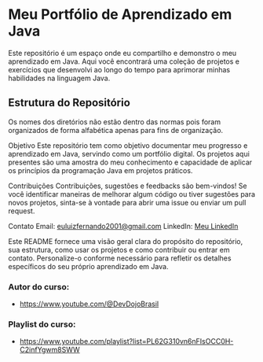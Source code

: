 # Meu Portfólio de Aprendizado em Java
Este repositório é um espaço onde eu compartilho e demonstro o meu aprendizado em Java. Aqui você encontrará uma coleção de projetos e exercícios que desenvolvi ao longo do tempo para aprimorar minhas habilidades na linguagem Java.

## Estrutura do Repositório
Os nomes dos diretórios não estão dentro das normas pois foram organizados de forma alfabética apenas para fins de organização.

Objetivo
Este repositório tem como objetivo documentar meu progresso e aprendizado em Java, servindo como um portfólio digital. Os projetos aqui presentes são uma amostra do meu conhecimento e capacidade de aplicar os princípios da programação Java em projetos práticos.

Contribuições
Contribuições, sugestões e feedbacks são bem-vindos! Se você identificar maneiras de melhorar algum código ou tiver sugestões para novos projetos, sinta-se à vontade para abrir uma issue ou enviar um pull request.

Contato
Email: euluizfernando2001@gmail.com
LinkedIn: [Meu LinkedIn](https://www.linkedin.com/in/luizfernandotr/)

Este README fornece uma visão geral clara do propósito do repositório, sua estrutura, como usar os projetos e como contribuir ou entrar em contato. Personalize-o conforme necessário para refletir os detalhes específicos do seu próprio aprendizado em Java.

### Autor do curso:
- https://www.youtube.com/@DevDojoBrasil
### Playlist do curso:
- https://www.youtube.com/playlist?list=PL62G310vn6nFIsOCC0H-C2infYgwm8SWW



